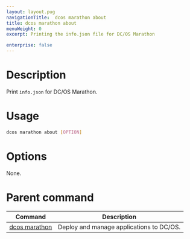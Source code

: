 ```yaml
---
layout: layout.pug
navigationTitle:  dcos marathon about
title: dcos marathon about
menuWeight: 0
excerpt: Printing the info.json file for DC/OS Marathon

enterprise: false
---
```



# Description
Print `info.json` for DC/OS Marathon.

# Usage

```bash
dcos marathon about [OPTION]
```

# Options

None.

# Parent command

| Command | Description |
|---------|-------------|
| [dcos marathon](/1.12/cli/command-reference/dcos-marathon/) | Deploy and manage applications to DC/OS. |

<!-- # Examples -->
